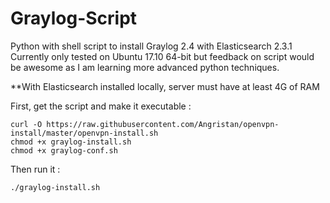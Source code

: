 # Graylog-Script
Python with shell script to install Graylog 2.4 with Elasticsearch 2.3.1 Currently only tested on Ubuntu 17.10 64-bit but feedback on script would be awesome as I am learning more advanced python techniques.


**With Elasticsearch installed locally, server must have at least 4G of RAM


First, get the script and make it executable :
```
curl -O https://raw.githubusercontent.com/Angristan/openvpn-install/master/openvpn-install.sh
chmod +x graylog-install.sh
chmod +x graylog-conf.sh
```

Then run it :

```./graylog-install.sh```
